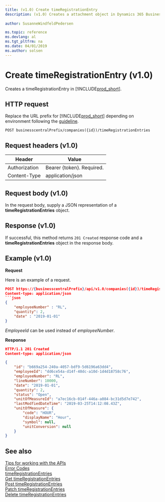 ```yaml
---
title: (v1.0) Create timeRegistrationEntry
description: (v1.0) Creates a attachment object in Dynamics 365 Business Central.
 
author: SusanneWindfeldPedersen

ms.topic: reference
ms.devlang: al
ms.tgt_pltfrm: na
ms.date: 04/01/2019
ms.author: solsen
---
```


# Create timeRegistrationEntry (v1.0)
Creates a timeRegistrationEntry in [!INCLUDE[prod_short](../../../includes/prod_short.md)]. 

## HTTP request
Replace the URL prefix for [!INCLUDE[prod_short](../../../includes/prod_short.md)] depending on environment following the [guideline](../../v1.0/endpoints-apis-for-dynamics.md).

```
POST businesscentralPrefix/companies({id})/timeRegistrationEntries
```

## Request headers (v1.0)

|Header        |Value                     |
|--------------|--------------------------|
|Authorization |Bearer {token}. Required. |
|Content-Type  |application/json          |

## Request body (v1.0)
In the request body, supply a JSON representation of a **timeRegistrationEntries** object.

## Response (v1.0)
If successful, this method returns ```201 Created``` response code and a **timeRegistrationEntries** object in the response body.

## Example (v1.0)

**Request**

Here is an example of a request.

```json
POST https://{businesscentralPrefix}/api/v1.0/companies({id})/timeRegistrationEntries
Content-type: application/json
```json
{
	"employeeNumber" : "RL",
	"quantity": 2,
	"date" : "2019-01-01"
}
```
*EmployeeId* can be used instead of *employeeNumber*.


**Response**

```json
HTTP/1.1 201 Created
Content-type: application/json

{
    "id": "b669a254-240a-4057-bdf9-5d6196a63dd4",
    "employeeId": "dd6ce54a-d14f-40dc-a10d-1d4d18758c76",
    "employeeNumber": "RL",
    "lineNumber": 10000,
    "date": "2019-01-01",
    "quantity": 2,
    "status": "Open",
    "unitOfMeasureId": "a7ec16cb-014f-446a-a084-bc31d5d7e742",
    "lastModfiedDateTime": "2019-03-25T14:12:08.43Z",
    "unitOfMeasure": {
        "code": "HOUR",
        "displayName": "Hour",
        "symbol": null,
        "unitConversion": null
    }
}
```

## See also
[Tips for working with the APIs](../../../developer/devenv-connect-apps-tips.md)  
[Error Codes](../dynamics_error_codes.md)  
[timeRegistrationEntries](../resources/dynamics_timeRegistrationEntry.md)  
[Get timeRegistrationEntries](../api/dynamics_timeRegistrationEntry_get.md)  
[Post timeRegistrationEntries](../api/dynamics_timeRegistrationEntry_create.md)  
[Patch timeRegistrationEntries](../api/dynamics_timeRegistrationEntry_update.md)  
[Delete timeRegistrationEntries](../api/dynamics_timeRegistrationEntry_delete.md)  
